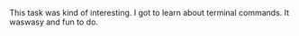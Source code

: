This task was kind of interesting. I got to learn about terminal commands. It waswasy and fun to do.